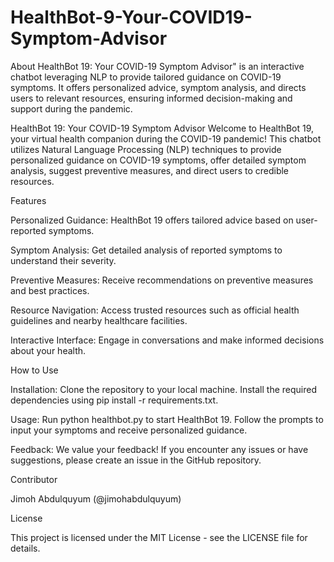 # HealthBot-9-Your-COVID19-Symptom-Advisor
About HealthBot 19: Your COVID-19 Symptom Advisor" is an interactive chatbot leveraging NLP to provide tailored guidance on COVID-19 symptoms. It offers personalized advice, symptom analysis, and directs users to relevant resources, ensuring informed decision-making and support during the pandemic.


HealthBot 19: Your COVID-19 Symptom Advisor Welcome to HealthBot 19, your virtual health companion during the COVID-19 pandemic! This chatbot utilizes Natural Language Processing (NLP) techniques to provide personalized guidance on COVID-19 symptoms, offer detailed symptom analysis, suggest preventive measures, and direct users to credible resources.

Features

Personalized Guidance: HealthBot 19 offers tailored advice based on user-reported symptoms.

Symptom Analysis: Get detailed analysis of reported symptoms to understand their severity.

Preventive Measures: Receive recommendations on preventive measures and best practices.

Resource Navigation: Access trusted resources such as official health guidelines and nearby healthcare facilities.

Interactive Interface: Engage in conversations and make informed decisions about your health.

How to Use

Installation: Clone the repository to your local machine. Install the required dependencies using pip install -r requirements.txt.

Usage: Run python healthbot.py to start HealthBot 19. Follow the prompts to input your symptoms and receive personalized guidance.

Feedback: We value your feedback! If you encounter any issues or have suggestions, please create an issue in the GitHub repository.

Contributor

Jimoh Abdulquyum (@jimohabdulquyum)

License

This project is licensed under the MIT License - see the LICENSE file for details.
